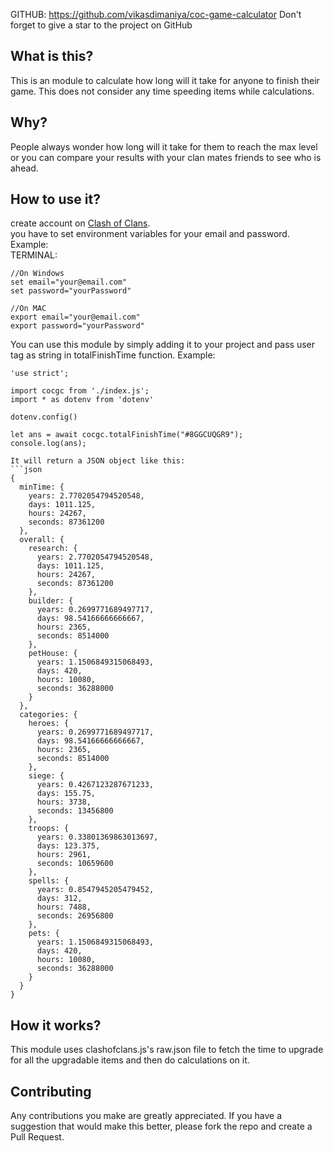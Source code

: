 GITHUB: https://github.com/vikasdimaniya/coc-game-calculator Don't forget to give a star to the project on GitHub

## What is this?

This is an module to calculate how long will it take for anyone to finish their game. This does not consider any time speeding items while calculations.

## Why?

People always wonder how long will it take for them to reach the max level or you can compare your results with your clan mates friends to see who is ahead.

## How to use it?
create account on [Clash of Clans](https://developer.clashofclans.com).   
you have to set environment variables for your email and password. Example:   
TERMINAL:   
```
//On Windows
set email="your@email.com"
set password="yourPassword"

//On MAC 
export email="your@email.com"
export password="yourPassword"
```

You can use this module by simply adding it to your project and pass user tag as string in totalFinishTime function. Example:   
```
'use strict';

import cocgc from './index.js';
import * as dotenv from 'dotenv'

dotenv.config()

let ans = await cocgc.totalFinishTime("#8GGCUQGR9");
console.log(ans);
```

```
It will return a JSON object like this: 
```json
{
  minTime: {
    years: 2.7702054794520548,
    days: 1011.125,
    hours: 24267,
    seconds: 87361200
  },
  overall: {
    research: {
      years: 2.7702054794520548,
      days: 1011.125,
      hours: 24267,
      seconds: 87361200
    },
    builder: {
      years: 0.2699771689497717,
      days: 98.54166666666667,
      hours: 2365,
      seconds: 8514000
    },
    petHouse: {
      years: 1.1506849315068493,
      days: 420,
      hours: 10080,
      seconds: 36288000
    }
  },
  categories: {
    heroes: {
      years: 0.2699771689497717,
      days: 98.54166666666667,
      hours: 2365,
      seconds: 8514000
    },
    siege: {
      years: 0.4267123287671233,
      days: 155.75,
      hours: 3738,
      seconds: 13456800
    },
    troops: {
      years: 0.33801369863013697,
      days: 123.375,
      hours: 2961,
      seconds: 10659600
    },
    spells: {
      years: 0.8547945205479452,
      days: 312,
      hours: 7488,
      seconds: 26956800
    },
    pets: {
      years: 1.1506849315068493,
      days: 420,
      hours: 10080,
      seconds: 36288000
    }
  }
}
```

## How it works?

This module uses clashofclans.js's raw.json file to fetch the time to upgrade for all the upgradable items and then do calculations on it.

## Contributing

Any contributions you make are greatly appreciated. If you have a suggestion that would make this better, please fork the repo and create a Pull Request.